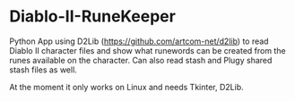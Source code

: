 # Diablo-II-RuneKeeper

Python App using D2Lib (https://github.com/artcom-net/d2lib) to read Diablo II character files and show what runewords can be created from the runes available on the character. 
Can also read stash and Plugy shared stash files as well. 

At the moment it only works on Linux and needs Tkinter, D2Lib.
